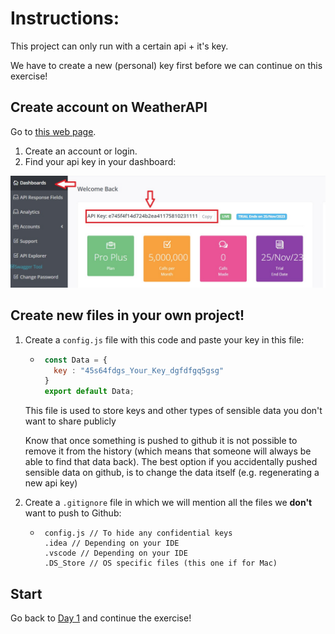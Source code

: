# Instructions:

This project can only run with a certain api + it's key.

We have to create a new (personal) key first before we can continue on this exercise!

## Create account on WeatherAPI

Go to [this web page](https://www.weatherapi.com/).

1. Create an account or login.
2. Find your api key in your dashboard:

![](./myApiKeys.jpg)

## Create new files in your own project!

1. Create a `config.js` file with this code and paste your key in this file:
   * ```js
      const Data = {
        key : "45s64fdgs_Your_Key_dgfdfgq5gsg"
      }
      export default Data;
      ```
   This file is used to store keys and other types of sensible data you don't want to share publicly

   Know that once something is pushed to github it is not possible to remove it from the history (which means that someone will always be able to find that data back). The best option if you accidentally pushed sensible data on github, is to change the data itself (e.g. regenerating a new api key)
2. Create a `.gitignore` file in which we will mention all the files we **don't** want to push to Github:
   * ```
      config.js // To hide any confidential keys
      .idea // Depending on your IDE
      .vscode // Depending on your IDE
      .DS_Store // OS specific files (this one if for Mac)
      ```
## Start

Go back to [Day 1](../Part1-Refactor) and continue the exercise!